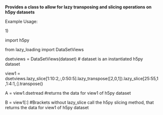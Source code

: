 <strong>Provides a class to allow for lazy transposing and slicing operations on h5py datasets </strong>

Example Usage:

1\)

import h5py

from lazy_loading import DataSetViews

dsetviews = DataSetViews(dataset) # dataset is an instantiated h5py dataset


view1 = dsetviews.lazy_slice[1:10:2,:,0:50:5].lazy_transpose([2,0,1]).lazy_slice[25:55,1,1:4:1,:].transpose()

A = view1.dsetread #returns the data for view1 of h5py dataset

B = view1[:] #Brackets without lazy_slice call the h5py slicing method, that returns the data for view1 of h5py dataset 
